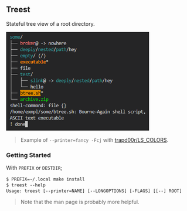 ## Treest

Stateful tree view of a root directory.

![./screenshot.png](./screenshot.png)

> Example of `--printer=fancy -Fcj` with [trapd00r/LS_COLORS](https://github.com/trapd00r/LS_COLORS/).

### Getting Started

With `PREFIX` or `DESTDIR`;

```console
$ PREFIX=~/.local make install
$ treest --help
Usage: treest [--printer=NAME] [--LONGOPTIONS] [-FLAGS] [[--] ROOT]
```

> Note that the man page is probably more helpful.
